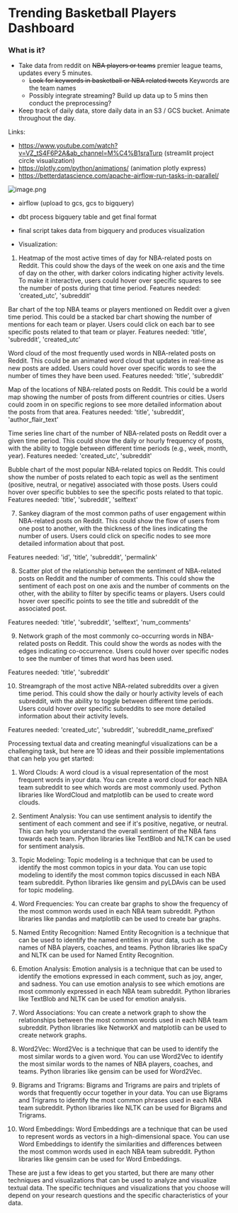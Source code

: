 # Trending Basketball Players  Dashboard

### What is it?

- Take data from reddit on ~~NBA players or teams~~ premier league teams, updates every 5 minutes.
    - ~~Look for keywords in basketball or NBA related tweets~~ Keywords are the team names
    - Possibly integrate streaming? Build up data up to 5 mins then conduct the preprocessing?
- Keep track of daily data, store daily data in an S3 / GCS bucket. Animate throughout the day.


Links:
- https://www.youtube.com/watch?v=VZ_tS4F6P2A&ab_channel=M%C4%B1sraTurp (streamlit project circle visualization)
- https://plotly.com/python/animations/ (animation plotly express)
- https://betterdatascience.com/apache-airflow-run-tasks-in-parallel/

![image.png](https://preview.redd.it/se4waupjbv091.png?width=1280&format=png&auto=webp&s=82b6210b45e50c48b56e7c9233decd4f2b8aa812)


- airflow (upload to gcs, gcs to bigquery)
- dbt process bigquery table and get final format
- final script takes data from bigquery and produces visualization

- Visualization:

1. Heatmap of the most active times of day for NBA-related posts on Reddit. This could show the days of the week on one axis and the time of day on the other, with darker colors indicating higher activity levels. To make it interactive, users could hover over specific squares to see the number of posts during that time period.
Features needed: 'created_utc', 'subreddit'

Bar chart of the top NBA teams or players mentioned on Reddit over a given time period. This could be a stacked bar chart showing the number of mentions for each team or player. Users could click on each bar to see specific posts related to that team or player.
Features needed: 'title', 'subreddit', 'created_utc'

Word cloud of the most frequently used words in NBA-related posts on Reddit. This could be an animated word cloud that updates in real-time as new posts are added. Users could hover over specific words to see the number of times they have been used.
Features needed: 'title', 'subreddit'

Map of the locations of NBA-related posts on Reddit. This could be a world map showing the number of posts from different countries or cities. Users could zoom in on specific regions to see more detailed information about the posts from that area.
Features needed: 'title', 'subreddit', 'author_flair_text'

Time series line chart of the number of NBA-related posts on Reddit over a given time period. This could show the daily or hourly frequency of posts, with the ability to toggle between different time periods (e.g., week, month, year).
Features needed: 'created_utc', 'subreddit'

Bubble chart of the most popular NBA-related topics on Reddit. This could show the number of posts related to each topic as well as the sentiment (positive, neutral, or negative) associated with those posts. Users could hover over specific bubbles to see the specific posts related to that topic.
Features needed: 'title', 'subreddit', 'selftext'

7. Sankey diagram of the most common paths of user engagement within NBA-related posts on Reddit. This could show the flow of users from one post to another, with the thickness of the lines indicating the number of users. Users could click on specific nodes to see more detailed information about that post. 

Features needed: 'id', 'title', 'subreddit', 'permalink'

8. Scatter plot of the relationship between the sentiment of NBA-related posts on Reddit and the number of comments. This could show the sentiment of each post on one axis and the number of comments on the other, with the ability to filter by specific teams or players. Users could hover over specific points to see the title and subreddit of the associated post. 

Features needed: 'title', 'subreddit', 'selftext', 'num_comments'

9. Network graph of the most commonly co-occurring words in NBA-related posts on Reddit. This could show the words as nodes with the edges indicating co-occurrence. Users could hover over specific nodes to see the number of times that word has been used. 

Features needed: 'title', 'subreddit'

10. Streamgraph of the most active NBA-related subreddits over a given time period. This could show the daily or hourly activity levels of each subreddit, with the ability to toggle between different time periods. Users could hover over specific subreddits to see more detailed information about their activity levels. 

Features needed: 'created_utc', 'subreddit', 'subreddit_name_prefixed'



Processing textual data and creating meaningful visualizations can be a challenging task, but here are 10 ideas and their possible implementations that can help you get started:

1. Word Clouds: A word cloud is a visual representation of the most frequent words in your data. You can create a word cloud for each NBA team subreddit to see which words are most commonly used. Python libraries like WordCloud and matplotlib can be used to create word clouds.

2. Sentiment Analysis: You can use sentiment analysis to identify the sentiment of each comment and see if it's positive, negative, or neutral. This can help you understand the overall sentiment of the NBA fans towards each team. Python libraries like TextBlob and NLTK can be used for sentiment analysis.

3. Topic Modeling: Topic modeling is a technique that can be used to identify the most common topics in your data. You can use topic modeling to identify the most common topics discussed in each NBA team subreddit. Python libraries like gensim and pyLDAvis can be used for topic modeling.

4. Word Frequencies: You can create bar graphs to show the frequency of the most common words used in each NBA team subreddit. Python libraries like pandas and matplotlib can be used to create bar graphs.

5. Named Entity Recognition: Named Entity Recognition is a technique that can be used to identify the named entities in your data, such as the names of NBA players, coaches, and teams. Python libraries like spaCy and NLTK can be used for Named Entity Recognition.

6. Emotion Analysis: Emotion analysis is a technique that can be used to identify the emotions expressed in each comment, such as joy, anger, and sadness. You can use emotion analysis to see which emotions are most commonly expressed in each NBA team subreddit. Python libraries like TextBlob and NLTK can be used for emotion analysis.

7. Word Associations: You can create a network graph to show the relationships between the most common words used in each NBA team subreddit. Python libraries like NetworkX and matplotlib can be used to create network graphs.

8. Word2Vec: Word2Vec is a technique that can be used to identify the most similar words to a given word. You can use Word2Vec to identify the most similar words to the names of NBA players, coaches, and teams. Python libraries like gensim can be used for Word2Vec.

9. Bigrams and Trigrams: Bigrams and Trigrams are pairs and triplets of words that frequently occur together in your data. You can use Bigrams and Trigrams to identify the most common phrases used in each NBA team subreddit. Python libraries like NLTK can be used for Bigrams and Trigrams.

10. Word Embeddings: Word Embeddings are a technique that can be used to represent words as vectors in a high-dimensional space. You can use Word Embeddings to identify the similarities and differences between the most common words used in each NBA team subreddit. Python libraries like gensim can be used for Word Embeddings.

These are just a few ideas to get you started, but there are many other techniques and visualizations that can be used to analyze and visualize textual data. The specific techniques and visualizations that you choose will depend on your research questions and the specific characteristics of your data.
